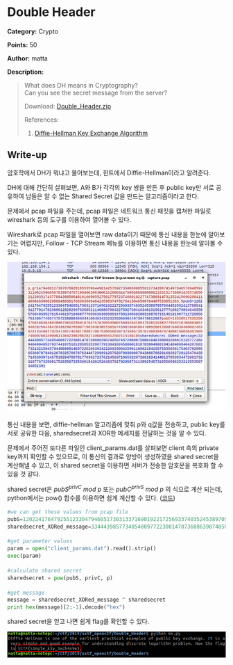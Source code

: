 # Double Header

**Category:** Crypto

**Points:** 50

**Author:** matta

**Description:** 

> What does DH means in Cryptography?  
> Can you see the secret message from the server?
> 
> Download: [Double_Header.zip](resource/Double_Header.zip)
> 
> References:
>  1) [Diffie-Hellman Key Exchange Algorithm](https://en.wikipedia.org/wiki/Diffie%E2%80%93Hellman_key_exchange)

## Write-up

암호학에서 DH가 뭐냐고 물어보는데, 힌트에서 Diffie-Hellman이라고 알려준다.

DH에 대해 간단히 살펴보면, A와 B가 각각의 key 쌍을 만든 후 public key만 서로 공유하여 남들은 알 수 없는 Shared Secret 값을 만드는 알고리즘이라고 한다.

문제에서 pcap 파일을 주는데, pcap 파일은 네트워크 통신 패킷을 캡쳐한 파일로 wireshark 등의 도구를 이용하여 열어볼 수 있다.

Wireshark로 pcap 파일을 열어보면 raw data이기 때문에 통신 내용을 한눈에 알아보기는 어렵지만, Follow - TCP Stream 메뉴를 이용하면 통신 내용을 한눈에 알아볼 수 있다.

![img](resource/wireshark.png)

통신 내용을 보면, diffie-hellman 알고리즘에 맞춰 p와 q값을 전송하고, public key를 서로 공유한 다음, sharedsecret과 XOR한 메세지를 전달하는 것을 알 수 있다.

문제에서 주어진 또다른 파일인 client_params.dat를 살펴보면 client 측의 private key까지 확인할 수 있으므로, 이 통신의 결과로 양방이 생성하였을 shared secret을 계산해낼 수 있고, 이 shared secret을 이용하면 서버가 전송한 암호문을 복호화 할 수 있을 것 같다.

shared secret은 <em>pubS<sup>privC</sup> mod p</em> 또는 <em>pubC<sup>privS</sup> mod p</em> 의 식으로 계산 되는데, python에서는 pow() 함수를 이용하면 쉽게 계산할 수 있다. ([코드](resource/ex.py))

```python
#we can get these values from pcap file
pubS=120224176479255123304794605173031337169019221725693374035245389705706445299241378854131277014782308912828296763585211408807084227502760416340191561277710027989464655857684039527615446197184687779996363605053470313956028031087671514618190771172685676140577465747972388884043441604634332329596698440730470612007
sharedsecret_XORed_message=3344439857734054809772230814787360863987485874572069675080104078889320661513577736294049046537937441875181285653529677913041024588601818783994900194148408840426788373213215045704488889148372202663934222603308425961160621941587583583617540379299565360707940126763257067876244672996912870207903890879428687682916828272912547643871453939714675192047007817703627237621456971065322972661824144012795383447260173221877673256817520350733536018420152648379270295873113891540731055658025321355350734051391

#get parameter values
param = open("client_params.dat").read().strip()
exec(param)

#calculate shared secret
sharedsecret = pow(pubS, privC, p)

#get message
message = sharedsecret_XORed_message ^ sharedsecret
print hex(message)[2:-1].decode("hex")
```

shared secret을 얻고 나면 쉽게 flag를 확인할 수 있다.

![img](resource/flag.png)
